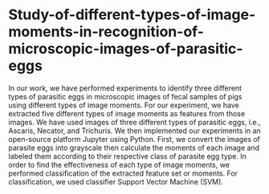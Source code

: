 # Study-of-different-types-of-image-moments-in-recognition-of-microscopic-images-of-parasitic-eggs
In our work, we have performed experiments to identify three different types of parasitic eggs in microscopic images of fecal samples of pigs using different types of image moments. For our experiment, we have extracted five different types of image moments as features from those images. We have used images of three different types of parasitic eggs, i.e., Ascaris, Necator, and Trichuris. We then implemented our experiments in an open-source platform Jupyter using Python. First, we convert the images of parasite eggs into grayscale then calculate the moments of each image and labeled them according to their respective class of parasite egg type. In order to find the effectiveness of each type of image moments, we performed classification of the extracted feature set or moments. For classification, we used classifier Support Vector Machine (SVM).
